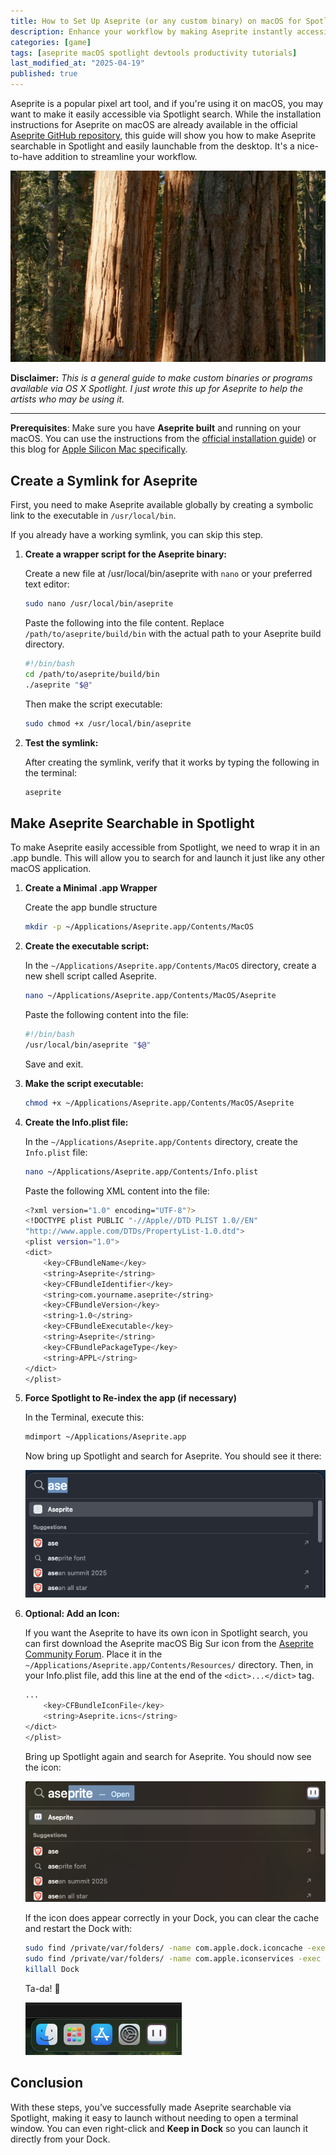 ```yaml
---
title: How to Set Up Aseprite (or any custom binary) on macOS for Spotlight Search
description: Enhance your workflow by making Aseprite instantly accessible without the need for terminal commands.
categories: [game] 
tags: [aseprite macOS spotlight devtools productivity tutorials]
last_modified_at: "2025-04-19"
published: true
---
```


Aseprite is a popular pixel art tool, and if you're using it on macOS, you may want to make it easily accessible via Spotlight search. While the installation instructions for Aseprite on macOS are already available in the official [Aseprite GitHub repository](https://github.com/aseprite/aseprite/blob/main/INSTALL.md#macos-dependencies), this guide will show you how to make Aseprite searchable in Spotlight and easily launchable from the desktop. It's a nice-to-have addition to streamline your workflow.

![Aseprite GIF](/assets/img/posts/2025-04-19-aseprite/aseprite.gif)


**Disclaimer:** _This is a general guide to make custom binaries or programs available via OS X Spotlight. I just wrote this up for Aseprite to help the artists who may be using it._


---

**Prerequisites**: Make sure you have **Aseprite built** and running on your macOS. You can use the instructions from the [official installation guide](https://github.com/aseprite/aseprite/blob/main/INSTALL.md#macos-dependencies)) or this blog for [Apple Silicon Mac specifically](https://emaddehnavi.medium.com/how-to-build-aseprite-from-source-in-apple-silicon-mac-45435f470ac2?utm_source=czhc.dev).


## Create a Symlink for Aseprite

First, you need to make Aseprite available globally by creating a symbolic link to the executable in `/usr/local/bin`.

If you already have a working symlink, you can skip this step.

1. **Create a wrapper script for the Aseprite binary:**

    Create a new file at /usr/local/bin/aseprite with `nano` or your preferred text editor:

    ```bash
    sudo nano /usr/local/bin/aseprite
    ```

    Paste the following into the file content. Replace `/path/to/aseprite/build/bin` with the actual path to your Aseprite build directory. 

    ```bash
    #!/bin/bash
    cd /path/to/aseprite/build/bin
    ./aseprite "$@"
    ```

    Then make the script executable:

    ```bash
    sudo chmod +x /usr/local/bin/aseprite
    ```

2. **Test the symlink:**

    After creating the symlink, verify that it works by typing the following in the terminal:

    ```bash
    aseprite
    ```


## Make Aseprite Searchable in Spotlight

To make Aseprite easily accessible from Spotlight, we need to wrap it in an .app bundle. This will allow you to search for and launch it just like any other macOS application.

1. **Create a Minimal .app Wrapper**

    Create the app bundle structure

    ```bash
    mkdir -p ~/Applications/Aseprite.app/Contents/MacOS
    ```


2. **Create the executable script:**

    In the `~/Applications/Aseprite.app/Contents/MacOS` directory, create a new shell script called Aseprite.

    ```bash
    nano ~/Applications/Aseprite.app/Contents/MacOS/Aseprite
    ```

    Paste the following content into the file:

    ```bash
    #!/bin/bash
    /usr/local/bin/aseprite "$@"
    ```

    Save and exit.


3. **Make the script executable:**

    ```bash
    chmod +x ~/Applications/Aseprite.app/Contents/MacOS/Aseprite
    ```

4. **Create the Info.plist file:**

    In the `~/Applications/Aseprite.app/Contents` directory, create the `Info.plist` file:

    ```bash
    nano ~/Applications/Aseprite.app/Contents/Info.plist
    ```

    Paste the following XML content into the file:


    ```bash
    <?xml version="1.0" encoding="UTF-8"?>
    <!DOCTYPE plist PUBLIC "-//Apple//DTD PLIST 1.0//EN"
    "http://www.apple.com/DTDs/PropertyList-1.0.dtd">
    <plist version="1.0">
    <dict>
        <key>CFBundleName</key>
        <string>Aseprite</string>
        <key>CFBundleIdentifier</key>
        <string>com.yourname.aseprite</string>
        <key>CFBundleVersion</key>
        <string>1.0</string>
        <key>CFBundleExecutable</key>
        <string>Aseprite</string>
        <key>CFBundlePackageType</key>
        <string>APPL</string>
    </dict>
    </plist>
    ```

5. **Force Spotlight to Re-index the app (if necessary)**

    In the Terminal, execute this: 

    ```bash
    mdimport ~/Applications/Aseprite.app
    ```

    Now bring up Spotlight and search for Aseprite. You should see it there: 

    ![Aseprite Search](/assets/img/posts/2025-04-19-aseprite/search-1.png)


6. **Optional: Add an Icon:**


    If you want the Aseprite to have its own icon in Spotlight search, you can first download the Aseprite macOS Big Sur icon from the [Aseprite Community Forum](https://community.aseprite.org/t/download-aseprite-macos-big-sur-icon/7431). Place it in the `~/Applications/Aseprite.app/Contents/Resources/` directory. Then, in your Info.plist file, add this line at the end of the `<dict>...</dict>` tag.

    ```bash
    ...
        <key>CFBundleIconFile</key>
        <string>Aseprite.icns</string>
    </dict>
    </plist>
    ```

    Bring up Spotlight again and search for Aseprite. You should now see the icon: 

    ![Aseprite Search](/assets/img/posts/2025-04-19-aseprite/search-2.png)



    If the icon does appear correctly in your Dock, you can clear the cache and restart the Dock with: 

    ```bash
    sudo find /private/var/folders/ -name com.apple.dock.iconcache -exec rm {} \;
    sudo find /private/var/folders/ -name com.apple.iconservices -exec rm -rf {} \;
    killall Dock
    ```

    Ta-da! :tada: 

    ![Aseprite Dock](/assets/img/posts/2025-04-19-aseprite/dock.png)



## Conclusion

With these steps, you’ve successfully made Aseprite searchable via Spotlight, making it easy to launch without needing to open a terminal window. You can even right-click and **Keep in Dock** so you can launch it directly from your Dock.








